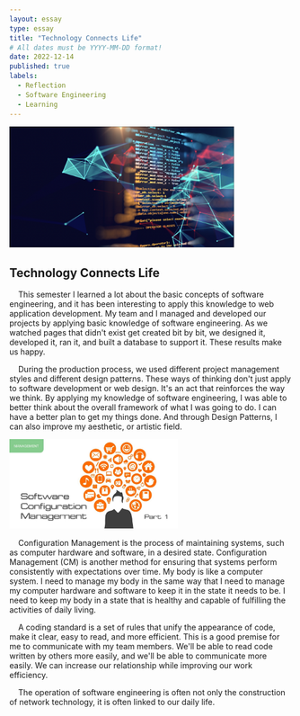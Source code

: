 ```yaml
---
layout: essay
type: essay
title: "Technology Connects Life"
# All dates must be YYYY-MM-DD format!
date: 2022-12-14
published: true
labels:
  - Reflection
  - Software Engineering
  - Learning
---
```


<img class="img-fluid" src="../img/SE1.png" width="400px">

## Technology Connects Life

&nbsp;&nbsp;&nbsp;&nbsp;This semester I learned a lot about the basic concepts of software engineering, and it has been interesting to apply this knowledge to web application development. My team and I managed and developed our projects by applying basic knowledge of software engineering. As we watched pages that didn't exist get created bit by bit, we designed it, developed it, ran it, and built a database to support it. These results make us happy.

&nbsp;&nbsp;&nbsp;&nbsp;During the production process, we used different project management styles and different design patterns. These ways of thinking don't just apply to software development or web design. It's an act that reinforces the way we think. By applying my knowledge of software engineering, I was able to better think about the overall framework of what I was going to do. I can have a better plan to get my things done. And through Design Patterns, I can also improve my aesthetic, or artistic field.

<img class="img-fluid" src="../img/SE2.png" width="300px">

&nbsp;&nbsp;&nbsp;&nbsp;Configuration Management is the process of maintaining systems, such as computer hardware and software, in a desired state. Configuration Management (CM) is another method for ensuring that systems perform consistently with expectations over time. My body is like a computer system. I need to manage my body in the same way that I need to manage my computer hardware and software to keep it in the state it needs to be. I need to keep my body in a state that is healthy and capable of fulfilling the activities of daily living.

&nbsp;&nbsp;&nbsp;&nbsp;A coding standard is a set of rules that unify the appearance of code, make it clear, easy to read, and more efficient. This is a good premise for me to communicate with my team members. We'll be able to read code written by others more easily, and we'll be able to communicate more easily. We can increase our relationship while improving our work efficiency.

&nbsp;&nbsp;&nbsp;&nbsp;The operation of software engineering is often not only the construction of network technology, it is often linked to our daily life.
